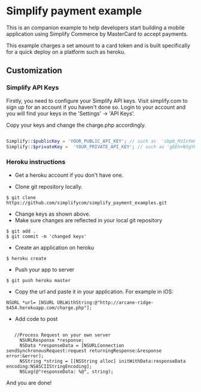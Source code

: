 Simplify payment example
=========================
This is an companion example to help developers start building a mobile application using Simplify Commerce by MasterCard to accept payments.

This example charges a set amount to a card token and is built specifically for a quick deploy on a platform such as heroku.


Customization
-------------

### Simplify API Keys

Firstly, you need to configure your Simplify API keys.  Visit simplify.com to sign up for an account if you haven't done so.  Login to your account and you will find your keys in the 'Settings' -> 'API Keys'.

Copy your keys and change the charge.php accordingly.

```php

Simplify::$publicKey = 'YOUR_PUBLIC_API_KEY'; // such as  'sbpb_MzIxYmFjYzItYThiYS00ZDA3LTllZTctY2ZjYjIxY2QzYWMw';
Simplify::$privateKey =  'YOUR_PRIVATE_API_KEY'; // such as 'gEEh+NSgYUi4dqG+u3F3iTuOK4n1L01StM60skz7CUR5YFFQL0ODSXAOkNtXTToq';

```

### Heroku instructions

* Get a heroku account if you don't have one.

* Clone git repository locally.
```shell
$ git clone https://github.com/simplifycom/simplify_payment_examples.git
```
* Change keys as shown above.
* Make sure changes are reflected in your local git repository
```shell
$ git add .
$ git commit -m 'changed keys'
```
* Create an application on heroku
```shell
$ heroku create
```
* Push your app to server
```shell
$ git push heroku master
```
* Copy the url and paste it in your application. For example in iOS:
```ios
NSURL *url= [NSURL URLWithString:@"http://arcane-ridge-6454.herokuapp.com/charge.php"];
```
* Add code to post
```ios

   //Process Request on your own server
     NSURLResponse *response;
     NSData *responseData = [NSURLConnection sendSynchronousRequest:request returningResponse:&response error:&error];
     NSString *string = [[NSString alloc] initWithData:responseData encoding:NSASCIIStringEncoding];
     NSLog(@"responseData: %@", string);
```
And you are done!

